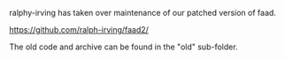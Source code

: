 ralphy-irving has taken over maintenance of our patched version of faad.

<https://github.com/ralph-irving/faad2/>

The old code and archive can be found in the "old" sub-folder.